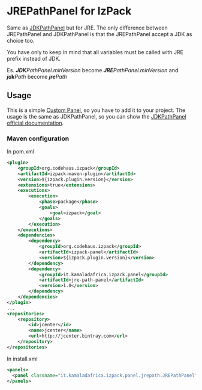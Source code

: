 # JREPathPanel for IzPack
Same as [JDKPathPanel](https://github.com/izpack/izpack/blob/master/izpack-panel/src/main/java/com/izforge/izpack/panels/jdkpath/JDKPathPanel.java) but for JRE.
The only difference between JREPathPanel and JDKPathPanel is that the JREPathPanel accept a JDK as choice too.

You have only to keep in mind that all variables must be called with JRE prefix instead of JDK.

Es. 
***JDK**PathPanel.minVersion* become ***JRE**PathPanel.minVersion* and ***jdk**Path* become ***jre**Path*

## Usage

This is a simple [Custom Panel](https://izpack.atlassian.net/wiki/spaces/IZPACK/pages/491687/Custom+Panels), so you have to add it to your project.
The usage is the same as JDKPathPanel, so you can show the [JDKPathPanel official documentation](https://izpack.atlassian.net/wiki/spaces/IZPACK/pages/491644/JDKPathPanel).

### Maven configuration

In pom.xml

```xml
<plugin>
	<groupId>org.codehaus.izpack</groupId>
	<artifactId>izpack-maven-plugin</artifactId>
	<version>${izpack.plugin.version}</version>
	<extensions>true</extensions>
	<executions>
		<execution>
			<phase>package</phase>
			<goals>
				<goal>izpack</goal>
			</goals>
		</execution>
	</executions>
	<dependencies>
		<dependency>
			<groupId>org.codehaus.izpack</groupId>
			<artifactId>izpack-panel</artifactId>
			<version>${izpack.plugin.version}</version>
		</dependency>
		<dependency>
			<groupId>it.kamaladafrica.izpack.panel</groupId>
			<artifactId>jre-path-panel</artifactId>
			<version>1.0</version>
		</dependency>
	</dependencies>
</plugin>
...
<repositories>
	<repository>
		<id>jcenter</id>
		<name>jcenter</name>
		<url>http://jcenter.bintray.com</url>
 	</repository>
</repositories>
```

In install.xml
```xml
<panels>
  <panel classname="it.kamaladafrica.izpack.panel.jrepath.JREPathPanel"/>
</panels>
```
